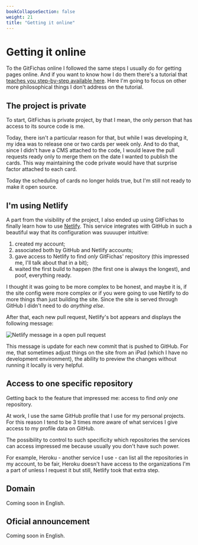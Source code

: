 ```yaml
---
bookCollapseSection: false
weight: 21
title: "Getting it online"
---
```

# Getting it online

To the GitFichas online I followed the same steps I usually do for getting pages online. And if you want to know how I do them there's a tutorial that [teaches you step-by-step available here](https://jtemporal.com/publishing-a-website-with-jekyll/). Here I'm going to focus on other more philosophical things I don't address on the tutorial.

## The project is private

To start, GitFichas is private project, by that I mean, the only person that has access to its source code is me.

Today, there isn't a particular reason for that, but while I was developing it, my idea was to release one or two cards per week only. And to do that, since I didn't have a CMS attached to the code, I would leave the pull requests ready only to merge them on the date I wanted to publish the cards. This way maintaining the code private would have that surprise factor attached to each card.

Today the scheduling of cards no longer holds true, but I'm still not ready to make it open source.

## I'm using Netlify

A part from the visibility of the project, I also ended up using GitFichas to finally learn how to use [Netlify](https://www.netlify.com). This service integrates with GitHub in such a beautiful way that its configuration was suuuuper intuitive:

1. created my account;
2. associated both by GitHub and Netlify accounts;
3. gave access to Netlify to find *only* GitFichas' repository (this impressed me, I'll talk about that in a bit);
4. waited the first build to happen (the first one is always the longest), and poof, everything ready.

I thought it was going to be more complex to be honest, and maybe it is, if the site config were more complex or if you were going to use Netlify to do more things than just building the site. Since the site is served through GitHub I didn't need to do *anything else*.

After that, each new pull request, Netlify's bot appears and displays the following message:

![Netlify message in a open pull request](https://res.cloudinary.com/jesstemporal/image/upload/v1645814794/dev-diaries/netlify-message-on-pull-request_hgext1.png)

This message is update for each new commit that is pushed to GitHub. For me, that sometimes adjust things on the site from an iPad (which I have no development environment), the ability to preview the changes without running it locally is very helpful.

## Access to one specific repository

Getting back to the feature that impressed me: access to find *only one* repository.

At work, I use the same GitHub profile that I use for my personal projects. For this reason I tend to be 3 times more aware of what services I give access to my profile data on GitHub.

The possibility to control to such specificity which repositories the services can access impressed me because usually you don't have such power.

For example, Heroku - another service I use - can list all the repositories in my account, to be fair, Heroku doesn't have access to the organizations I'm a part of unless I request it but still, Netlify took that extra step.

## Domain

Coming soon in English.

## Oficial announcement

Coming soon in English.

